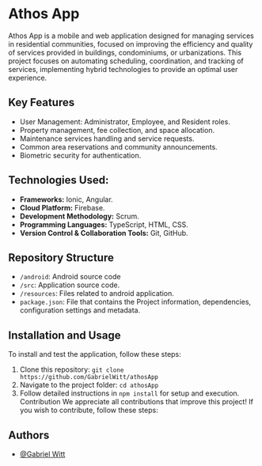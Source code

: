 # Athos App

Athos App is a mobile and web application designed for managing services in residential communities, focused on improving the efficiency and quality of services provided in buildings, condominiums, or urbanizations. This project focuses on automating scheduling, coordination, and tracking of services, implementing hybrid technologies to provide an optimal user experience.


## Key Features
- User Management: Administrator, Employee, and Resident roles.
- Property management, fee collection, and space allocation.
- Maintenance services handling and service requests.
- Common area reservations and community announcements.
- Biometric security for authentication.

## Technologies Used:

- **Frameworks:** Ionic, Angular.
- **Cloud Platform:** Firebase.
- **Development Methodology:** Scrum.
- **Programming Languages:** TypeScript, HTML, CSS.
- **Version Control & Collaboration Tools:** Git, GitHub.
  
## Repository Structure
- `/android`: Android source code
- `/src`: Application source code.
- `/resources`: Files related to android application.
- `package.json`: File that contains the Project information, dependencies, configuration settings and metadata.

## Installation and Usage
To install and test the application, follow these steps:

1. Clone this repository: `git clone https://github.com/GabrielWitt/athosApp`
2. Navigate to the project folder: `cd athosApp`
3. Follow detailed instructions in `npm install` for setup and execution.
Contribution
We appreciate all contributions that improve this project! If you wish to contribute, follow these steps:

## Authors

- [@Gabriel Witt](https://www.linkedin.com/in/gabriel-witt)


